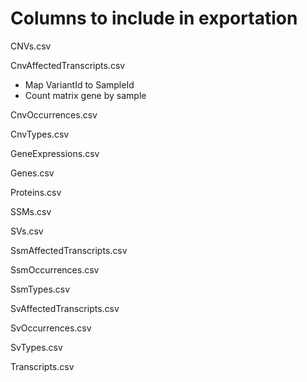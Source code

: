 # Columns to include in exportation

CNVs.csv

CnvAffectedTranscripts.csv
- Map VariantId to SampleId
- Count matrix gene by sample

CnvOccurrences.csv

CnvTypes.csv

GeneExpressions.csv

Genes.csv

Proteins.csv

SSMs.csv

SVs.csv

SsmAffectedTranscripts.csv

SsmOccurrences.csv

SsmTypes.csv

SvAffectedTranscripts.csv

SvOccurrences.csv

SvTypes.csv

Transcripts.csv